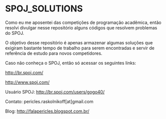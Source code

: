 SPOJ_SOLUTIONS
==============

Como eu me aposentei das competições de programação acadêmica, então resolvi divulgar nesse repositório alguns códigos que resolvem problemas do SPOJ. 

O objetivo desse repositório é apenas armazenar algumas soluções que exigiram bastante tempo de trabalho para serem encontradas e servir de referência de estudo para novos competidores.

Caso não conheça o SPOJ, então só acessar os seguintes links:

http://br.spoj.com/

http://www.spoj.com/

Usuário SPOJ: http://br.spoj.com/users/gogo40/

Contato: pericles.raskolnikoff[at]gmail.com

Blog: http://falapericles.blogspot.com.br/
